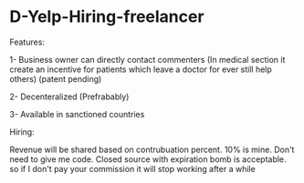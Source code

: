 # D-Yelp-Hiring-freelancer

Features:

1- Business owner can directly contact commenters (In medical section it create an incentive for patients which leave a doctor for ever still help others) (patent pending)

2- Decenteralized (Prefrabably)

3- Available in sanctioned countries 


Hiring: 

Revenue will be shared based on contrubuation percent. 10% is mine. Don't need to give me code. Closed source with expiration bomb is acceptable. so if I don't pay your commission it will stop working after a while
